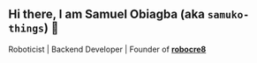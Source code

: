 ## Hi there, I am Samuel Obiagba (aka `samuko-things`) 👋

Roboticist | Backend Developer | Founder of [**robocre8**](https://github.com/robocre8)

<!--
**samuko-things/samuko-things** is a ✨ _special_ ✨ repository because its `README.md` (this file) appears on your GitHub profile.

Here are some ideas to get you started:

- 🔭 I’m currently working on ...
- 🌱 I’m currently learning ...
- 👯 I’m looking to collaborate on ...
- 🤔 I’m looking for help with ...
- 💬 Ask me about ...
- 📫 How to reach me: ...
- 😄 Pronouns: ...
- ⚡ Fun fact: ...
-->
